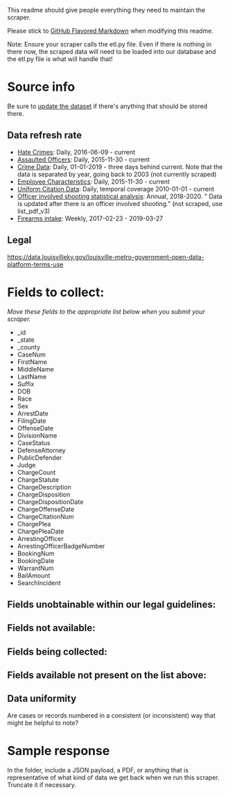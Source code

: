This readme should give people everything they need to maintain the scraper.

Please stick to [GitHub Flavored Markdown](https://guides.github.com/features/mastering-markdown/) when modifying this readme.  

Note: Ensure your scraper calls the etl.py file. Even if there is nothing in there now, the scraped data will need to be loaded into our database and the etl.py file is what will handle that!

# Source info
Be sure to [update the dataset](https://www.dolthub.com/repositories/pdap/datasets) if there's anything that should be stored there.

## Data refresh rate
* [Hate Crimes](https://data.louisvilleky.gov/dataset/lmpd-hate-crimes): Daily, 2016-06-09 - current
* [Assaulted Officers](https://data.louisvilleky.gov/dataset/assaulted-officers): Daily, 2015-11-30 - current
* [Crime Data](https://data.louisvilleky.gov/dataset/crime-reports): Daily, 01-01-2019 - three days behind current. Note that the data is separated by year, going back to 2003 (not currently scraped)
* [Employee Characteristics](https://lky-open-data.s3.amazonaws.com/LMPD/LMPD_Demographics.csv): Daily, 2015-11-30 - current
* [Uniform Citation Data](https://data.louisvilleky.gov/sites/default/files/UniformCitationData%20.csv): Daily, temporal coverage 2010-01-01 - current
* [Officer involved shooting statistical analysis](https://data.louisvilleky.gov/dataset/officer-involved-shooting-and-statistical-analysis): Annual, 2018-2020. " Data is updated after there is an officer involved shooting." (not scraped, use list_pdf_v3)
* [Firearms intake](https://data.louisvilleky.gov/dataset/firearms-intake): Weekly, 2017-02-23 - 2019-03-27

## Legal
https://data.louisvilleky.gov/louisville-metro-government-open-data-platform-terms-use

# Fields to collect:
_Move these fields to the appropriate list below when you submit your scraper._

* _id
* _state
* _county
* CaseNum
* FirstName
* MiddleName
* LastName
* Suffix
* DOB
* Race
* Sex
* ArrestDate
* FilingDate
* OffenseDate
* DivisionName
* CaseStatus
* DefenseAttorney
* PublicDefender
* Judge
* ChargeCount
* ChargeStatute
* ChargeDescription
* ChargeDisposition
* ChargeDispositionDate
* ChargeOffenseDate
* ChargeCitationNum
* ChargePlea
* ChargePleaDate
* ArrestingOfficer
* ArrestingOfficerBadgeNumber
* BookingNum
* BookingDate
* WarrantNum
* BailAmount
* SearchIncident

## Fields unobtainable within our legal guidelines:

## Fields not available:

## Fields being collected:

## Fields available not present on the list above:

## Data uniformity
Are cases or records numbered in a consistent (or inconsistent) way that might be helpful to note?

# Sample response
In the folder, include a JSON payload, a PDF, or anything that is representative of what kind of data we get back when we run this scraper. Truncate it if necessary.
